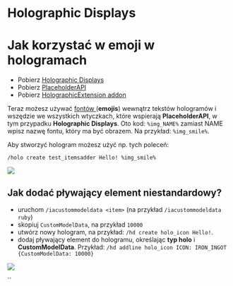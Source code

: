 # Holographic Displays

# Jak korzystać w emoji w hologramach

* Pobierz [Holographic Displays](https://dev.bukkit.org/projects/holographic-displays)
* Pobierz [PlaceholderAPI](https://www.spigotmc.org/resources/placeholderapi.6245/)
* Pobierz [HolographicExtension addon](https://www.spigotmc.org/resources/holographicextension.18461/)

Teraz możesz używać [fontów ](../../plugin-usage/adding-content/font-images/)(**emojis**) wewnątrz tekstów hologramów i wszędzie we wszystkich wtyczkach, które wspierają **PlaceholderAPI**, w tym przypadku **Holographic Displays**.
Oto kod: `%img_NAME%` zamiast NAME wpisz nazwę fontu, który ma być obrazem.
Na przykład: `%img_smile%`.

Aby stworzyć hologram możesz użyć np. tych poleceń:

`/holo create test_itemsadder Hello! %img_smile%`

![](<../../.gitbook/assets/image (20).png>)

## Jak dodać pływający element niestandardowy?

* uruchom `/iacustommodeldata <item>` (na przykład `/iacustommodeldata ruby`)
* skopiuj `CustomModelData`, na przykład `10000`
* utwórz nowy hologram, na przykład: `/hd create holo_icon Hello!`.
* dodaj pływający element do hologramu, określając **typ holo** i **CustomModelData**. Przykład: `/hd addline holo_icon ICON: IRON_INGOT {CustomModelData: 10000}`

![](<../../.gitbook/assets/image_(124).png>)



``
